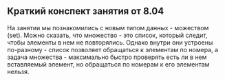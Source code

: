 ## Краткий конспект занятия от 8.04

На занятии мы познакомились с новым типом данных - можеством (set). Можно сказать, что множество - это список, который следит, чтобы элементы в нем не повторялись. Однако внутри они устроены по-разному - список позволяет обращаться к элементам по номера, а задача множества - максимально быстро проверять есть ли в нем вставляемый элемент, но обращаться по номерам к его элементам нельзя.

